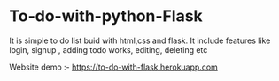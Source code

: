 # To-do-with-python-Flask
It is simple to do list buid with html,css and flask. It include features like login, signup , adding todo works, editing, deleting  etc

Website demo :- https://to-do-with-flask.herokuapp.com
